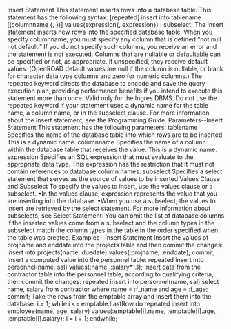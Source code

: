 Insert Statement
This statement inserts rows into a database table.
This statement has the following syntax:
[repeated] insert into tablename [(columnname {, })]
          values(expression{, expression}) | subselect;
The insert statement inserts new rows into the specified database table.
When you specify columnname, you must specify any column that is defined “not null not default.” If you do not specify such columns, you receive an error and the statement is not executed. Columns that are nullable or defaultable can be specified or not, as appropriate. If unspecified, they receive default values. (OpenROAD default values are null if the column is nullable, or blank for character data type columns and zero for numeric columns.)
The repeated keyword directs the database to encode and save the query execution plan, providing performance benefits if you intend to execute this statement more than once. Valid only for the Ingres DBMS.
Do not use the repeated keyword if your statement uses a dynamic name for the table name, a column name, or in the subselect clause.
For more information about the insert statement, see the Programming Guide.
Parameters--Insert Statement
This statement has the following parameters:
tablename
Specifies the name of the database table into which rows are to be inserted. This is a dynamic name.
columnname
Specifies the name of a column within the database table that receives the value. This is a dynamic name.
expression
Specifies an SQL expression that must evaluate to the appropriate data type.
This expression has the restriction that it must not contain references to database column names.
subselect
Specifies a select statement that serves as the source of values to be inserted
Values Clause and Subselect
To specify the values to insert, use the values clause or a subselect.
•In the values clause, expression represents the value that you are inserting into the database.
•When you use a subselect, the values to insert are retrieved by the select statement. For more information about subselects, see Select Statement.
You can omit the list of database columns if the inserted values come from a subselect and the column types in the subselect match the column types in the table in the order specified when the table was created.
Examples--Insert Statement
Insert the values of projname and enddate into the projects table and then commit the changes:
insert into projects(name, duedate)
     values(:projname, :enddate);
commit;
Insert a computed value into the personnel table:
repeated insert into personnel(name, sal)
     values(:name, :salary*1.1);
Insert data from the contractor table into the personnel table, according to qualifying criteria, then commit the changes:
repeated insert into personnel(name, sal)
     select name, salary from contractor
          where name = :f_name and age = :f_age;
commit;
Take the rows from the emptable array and insert them into the database:
i = 1;
while i <= emptable.LastRow do
     repeated insert into employee(name, age, salary)
          values(:emptable[i].name,
               :emptable[i].age,
               :emptable[i].salary);
     i = i + 1;
endwhile;
